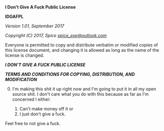 **I Don't Give A Fuck Public License**

**IDGAFPL**

*Version 1.01, September 2017*

*Copyright (C) 2017, Spice <spice_exe@outlook.com>*

Everyone is permitted to copy and distribute verbatim or modified copies of this license document, and changing it is allowed as long as the name of the license is changed.

***I DON'T GIVE A FUCK PUBLIC LICENSE***

***TERMS AND CONDITIONS FOR COPYING, DISTRIBUTION, AND MODIFICATION***

0. I'm making this shit it up right now and I'm going to put it in all my open source shit.
I don't care what you do with this because as far as I'm concerned I either:

	1) Can't make money off it or
	2) I just don't give a fuck.

Feel free to not give a fuck.
